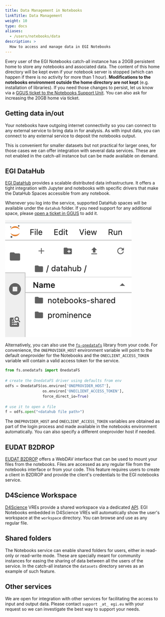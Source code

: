 ```yaml
---
title: Data Management in Notebooks
linkTitle: Data Management
weight: 10
type: docs
aliases:
  - /users/notebooks/data
description: >
  How to access and manage data in EGI Notebooks
---
```


Every user of the EGI Notebooks catch-all instance has a 20GB persistent home to
store any notebooks and associated data. The content of this home directory will
be kept even if your notebook server is stopped (which can happen if there is no
activity for more than 1 hour). **Modifications to the notebooks environment
outside the home directory are not kept** (e.g. installation of libraries). If
you need those changes to persist, let us know via a
[GGUS ticket to the Notebooks Support Unit](https://ggus.eu). You can also ask
for increasing the 20GB home via ticket.

## Getting data in/out

Your notebooks have outgoing internet connectivity so you can connect to any
external service to bring data in for analysis. As with input data, you can
connect to any external service to deposit the notebooks output.

This is convenient for smaller datasets but not practical for larger ones, for
those cases we can offer integration with several data services. These are not
enabled in the catch-all instance but can be made available on demand.

## EGI DataHub

[EGI DataHub](../../../data/management/datahub) provides a scalable distributed data infrastructure. It
offers a tight integration with Jupyter and notebooks with specific drivers that
make the DataHub Spaces accessible from any notebook.

Whenever you log into the service, supported DataHub spaces will be available
under the `datahub` folder. If you need support for any additional space, please
[open a ticket in GGUS](https://ggus.eu) to add it.

![Datahub folder](datahub-folder.png)

Alternatively, you can also use the [`fs-onedatafs`](https://github.com/onedata/fs-onedatafs)
library from your code. For convenience, the `ONEPROVIDER_HOST` environment variable
will point to the default oneprovider for the Notebooks and the `ONECLIENT_ACCESS_TOKEN`
variable will contain a valid access token for the service.

```python
from fs.onedatafs import OnedataFS

# create the OnedataFS driver using defaults from env
odfs = OnedataFS(os.environ['ONEPROVIDER_HOST'],
                 os.environ['ONECLIENT_ACCESS_TOKEN'],
                 force_direct_io=True)

# use it to open a file
f = odfs.open("<datahub file path>")
```

The `ONEPROVIDER_HOST` and `ONECLIENT_ACCESS_TOKEN` variables are obtained as
part of the login process and made available in the notebooks environment
automatically. You can also specify a different oneprovider host if needed.

## EUDAT B2DROP

[EUDAT B2DROP](https://b2drop.eudat.eu/) offers a WebDAV interface that can be
used to mount your files from the notebooks. Files are accessed as any regular
file from the notebooks interface or from your code. This feature requires users
to create a client in B2DROP and provide the client's credentials to the EGI
notebooks service.

## D4Science Workspace

[D4Science](https://www.d4science.org/) VREs provide a shared workspace via a
dedicated [API](https://gcube.wiki.gcube-system.org/gcube/StorageHub_REST_API).
EGI Notebooks embedded in D4Science VREs will automatically show the user's
workspace at the `workspace` directory. You can browse and use as any regular
file.

## Shared folders

The Notebooks service can enable shared folders for users, either in read-only
or read-write mode. These are specially meant for community instances for easing
the sharing of data between all the users of the service. In the catch-all
instance the `datasets` directory serves as an example of such feature.

## Other services

We are open for integration with other services for facilitating the access to
input and output data. Please contact `support _at_ egi.eu` with your request so
we can investigate the best way to support your needs.
